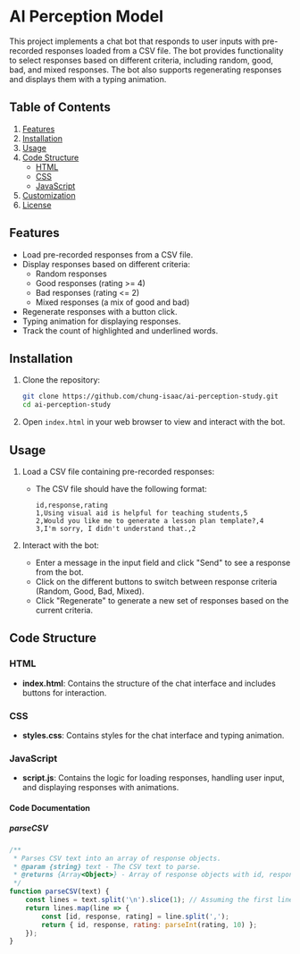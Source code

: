 # AI Perception Model

This project implements a chat bot that responds to user inputs with pre-recorded responses loaded from a CSV file. The bot provides functionality to select responses based on different criteria, including random, good, bad, and mixed responses. The bot also supports regenerating responses and displays them with a typing animation.

## Table of Contents

1. [Features](#features)
2. [Installation](#installation)
3. [Usage](#usage)
4. [Code Structure](#code-structure)
    - [HTML](#html)
    - [CSS](#css)
    - [JavaScript](#javascript)
5. [Customization](#customization)
6. [License](#license)

## Features

- Load pre-recorded responses from a CSV file.
- Display responses based on different criteria:
  - Random responses
  - Good responses (rating >= 4)
  - Bad responses (rating <= 2)
  - Mixed responses (a mix of good and bad)
- Regenerate responses with a button click.
- Typing animation for displaying responses.
- Track the count of highlighted and underlined words.

## Installation

1. Clone the repository:
    ```bash
    git clone https://github.com/chung-isaac/ai-perception-study.git
    cd ai-perception-study
    ```

2. Open `index.html` in your web browser to view and interact with the bot.

## Usage

1. Load a CSV file containing pre-recorded responses:
    - The CSV file should have the following format:
      ```csv
      id,response,rating
      1,Using visual aid is helpful for teaching students,5
      2,Would you like me to generate a lesson plan template?,4
      3,I'm sorry, I didn't understand that.,2
      ```

2. Interact with the bot:
    - Enter a message in the input field and click "Send" to see a response from the bot.
    - Click on the different buttons to switch between response criteria (Random, Good, Bad, Mixed).
    - Click "Regenerate" to generate a new set of responses based on the current criteria.

## Code Structure

### HTML

- **index.html**: Contains the structure of the chat interface and includes buttons for interaction.

### CSS

- **styles.css**: Contains styles for the chat interface and typing animation.

### JavaScript

- **script.js**: Contains the logic for loading responses, handling user input, and displaying responses with animations.

#### Code Documentation

##### parseCSV
```javascript
/**
 * Parses CSV text into an array of response objects.
 * @param {string} text - The CSV text to parse.
 * @returns {Array<Object>} - Array of response objects with id, response, and rating properties.
 */
function parseCSV(text) {
    const lines = text.split('\n').slice(1); // Assuming the first line is headers
    return lines.map(line => {
        const [id, response, rating] = line.split(',');
        return { id, response, rating: parseInt(rating, 10) };
    });
}
